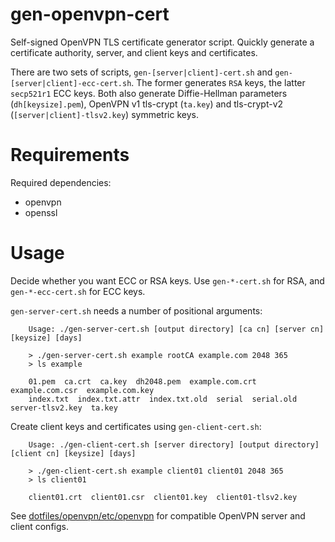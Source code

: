 # gen-openvpn-cert

Self-signed OpenVPN TLS certificate generator script. Quickly generate a certificate authority, server, and client keys and certificates.

There are two sets of scripts, `gen-[server|client]-cert.sh` and `gen-[server|client]-ecc-cert.sh`. The former generates `RSA` keys, the latter `secp521r1` ECC keys. Both also generate Diffie-Hellman parameters (`dh[keysize].pem`), OpenVPN v1 tls-crypt (`ta.key`) and tls-crypt-v2 (`[server|client]-tlsv2.key`) symmetric keys.

# Requirements

Required dependencies:

- openvpn
- openssl

# Usage

Decide whether you want ECC or RSA keys. Use `gen-*-cert.sh` for RSA, and `gen-*-ecc-cert.sh` for ECC keys.

`gen-server-cert.sh` needs a number of positional arguments:

```
    Usage: ./gen-server-cert.sh [output directory] [ca cn] [server cn] [keysize] [days]

    > ./gen-server-cert.sh example rootCA example.com 2048 365
    > ls example

    01.pem  ca.crt  ca.key  dh2048.pem  example.com.crt  example.com.csr  example.com.key 
    index.txt  index.txt.attr  index.txt.old  serial  serial.old  server-tlsv2.key  ta.key
```

Create client keys and certificates using `gen-client-cert.sh`: 

```
    Usage: ./gen-client-cert.sh [server directory] [output directory] [client cn] [keysize] [days]

    > ./gen-client-cert.sh example client01 client01 2048 365
    > ls client01

    client01.crt  client01.csr  client01.key  client01-tlsv2.key    
```

See [dotfiles/openvpn/etc/openvpn](https://github.com/gnortt/dotfiles/tree/master/openvpn/etc/openvpn) for compatible OpenVPN server and client configs.